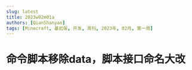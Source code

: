 ```yaml
---
slug: latest
title: 2023w02m01a
authors: [QianShanyao]
tags: [Minecraft, 基岩版, 开发, 周刊, 2023年, 02月, 第一周]
---
```


# 命令脚本移除data，脚本接口命名大改

